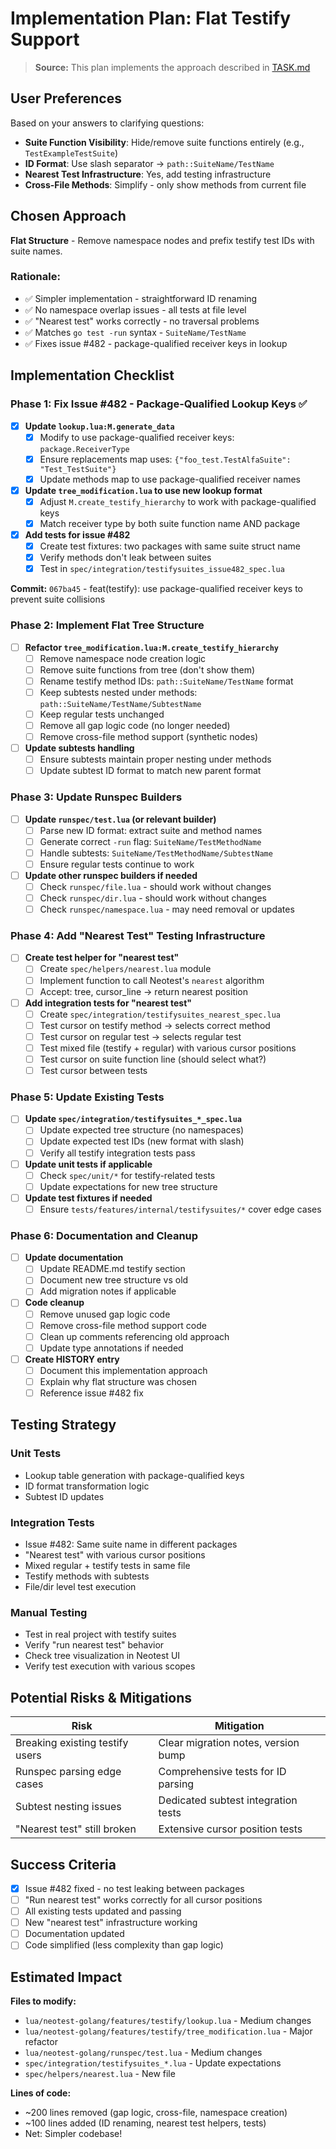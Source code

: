 # Implementation Plan: Flat Testify Support

> **Source:** This plan implements the approach described in [TASK.md](./TASK.md)

## User Preferences

Based on your answers to clarifying questions:

- **Suite Function Visibility**: Hide/remove suite functions entirely (e.g., `TestExampleTestSuite`)
- **ID Format**: Use slash separator → `path::SuiteName/TestName`
- **Nearest Test Infrastructure**: Yes, add testing infrastructure
- **Cross-File Methods**: Simplify - only show methods from current file

## Chosen Approach

**Flat Structure** - Remove namespace nodes and prefix testify test IDs with suite names.

### Rationale:
- ✅ Simpler implementation - straightforward ID renaming
- ✅ No namespace overlap issues - all tests at file level
- ✅ "Nearest test" works correctly - no traversal problems
- ✅ Matches `go test -run` syntax - `SuiteName/TestName`
- ✅ Fixes issue #482 - package-qualified receiver keys in lookup

## Implementation Checklist

### Phase 1: Fix Issue #482 - Package-Qualified Lookup Keys ✅

- [x] **Update `lookup.lua:M.generate_data`**
  - [x] Modify to use package-qualified receiver keys: `package.ReceiverType`
  - [x] Ensure replacements map uses: `{"foo_test.TestAlfaSuite": "Test_TestSuite"}`
  - [x] Update methods map to use package-qualified receiver names

- [x] **Update `tree_modification.lua` to use new lookup format**
  - [x] Adjust `M.create_testify_hierarchy` to work with package-qualified keys
  - [x] Match receiver type by both suite function name AND package

- [x] **Add tests for issue #482**
  - [x] Create test fixtures: two packages with same suite struct name
  - [x] Verify methods don't leak between suites
  - [x] Test in `spec/integration/testifysuites_issue482_spec.lua`

**Commit:** `067ba45` - feat(testify): use package-qualified receiver keys to prevent suite collisions

### Phase 2: Implement Flat Tree Structure

- [ ] **Refactor `tree_modification.lua:M.create_testify_hierarchy`**
  - [ ] Remove namespace node creation logic
  - [ ] Remove suite functions from tree (don't show them)
  - [ ] Rename testify method IDs: `path::SuiteName/TestName` format
  - [ ] Keep subtests nested under methods: `path::SuiteName/TestName/SubtestName`
  - [ ] Keep regular tests unchanged
  - [ ] Remove all gap logic code (no longer needed)
  - [ ] Remove cross-file method support (synthetic nodes)

- [ ] **Update subtests handling**
  - [ ] Ensure subtests maintain proper nesting under methods
  - [ ] Update subtest ID format to match new parent format

### Phase 3: Update Runspec Builders

- [ ] **Update `runspec/test.lua` (or relevant builder)**
  - [ ] Parse new ID format: extract suite and method names
  - [ ] Generate correct `-run` flag: `SuiteName/TestMethodName`
  - [ ] Handle subtests: `SuiteName/TestMethodName/SubtestName`
  - [ ] Ensure regular tests continue to work

- [ ] **Update other runspec builders if needed**
  - [ ] Check `runspec/file.lua` - should work without changes
  - [ ] Check `runspec/dir.lua` - should work without changes
  - [ ] Check `runspec/namespace.lua` - may need removal or updates

### Phase 4: Add "Nearest Test" Testing Infrastructure

- [ ] **Create test helper for "nearest test"**
  - [ ] Create `spec/helpers/nearest.lua` module
  - [ ] Implement function to call Neotest's `nearest` algorithm
  - [ ] Accept: tree, cursor_line → return nearest position

- [ ] **Add integration tests for "nearest test"**
  - [ ] Create `spec/integration/testifysuites_nearest_spec.lua`
  - [ ] Test cursor on testify method → selects correct method
  - [ ] Test cursor on regular test → selects regular test
  - [ ] Test mixed file (testify + regular) with various cursor positions
  - [ ] Test cursor on suite function line (should select what?)
  - [ ] Test cursor between tests

### Phase 5: Update Existing Tests

- [ ] **Update `spec/integration/testifysuites_*_spec.lua`**
  - [ ] Update expected tree structure (no namespaces)
  - [ ] Update expected test IDs (new format with slash)
  - [ ] Verify all testify integration tests pass

- [ ] **Update unit tests if applicable**
  - [ ] Check `spec/unit/*` for testify-related tests
  - [ ] Update expectations for new tree structure

- [ ] **Update test fixtures if needed**
  - [ ] Ensure `tests/features/internal/testifysuites/*` cover edge cases

### Phase 6: Documentation and Cleanup

- [ ] **Update documentation**
  - [ ] Update README.md testify section
  - [ ] Document new tree structure vs old
  - [ ] Add migration notes if applicable

- [ ] **Code cleanup**
  - [ ] Remove unused gap logic code
  - [ ] Remove cross-file method support code
  - [ ] Clean up comments referencing old approach
  - [ ] Update type annotations if needed

- [ ] **Create HISTORY entry**
  - [ ] Document this implementation approach
  - [ ] Explain why flat structure was chosen
  - [ ] Reference issue #482 fix

## Testing Strategy

### Unit Tests
- Lookup table generation with package-qualified keys
- ID format transformation logic
- Subtest ID updates

### Integration Tests
- Issue #482: Same suite name in different packages
- "Nearest test" with various cursor positions
- Mixed regular + testify tests in same file
- Testify methods with subtests
- File/dir level test execution

### Manual Testing
- Test in real project with testify suites
- Verify "run nearest test" behavior
- Check tree visualization in Neotest UI
- Verify test execution with various scopes

## Potential Risks & Mitigations

| Risk | Mitigation |
|------|------------|
| Breaking existing testify users | Clear migration notes, version bump |
| Runspec parsing edge cases | Comprehensive tests for ID parsing |
| Subtest nesting issues | Dedicated subtest integration tests |
| "Nearest test" still broken | Extensive cursor position tests |

## Success Criteria

- [x] Issue #482 fixed - no test leaking between packages
- [ ] "Run nearest test" works correctly for all cursor positions
- [ ] All existing tests updated and passing
- [ ] New "nearest test" infrastructure working
- [ ] Documentation updated
- [ ] Code simplified (less complexity than gap logic)

## Estimated Impact

**Files to modify:**
- `lua/neotest-golang/features/testify/lookup.lua` - Medium changes
- `lua/neotest-golang/features/testify/tree_modification.lua` - Major refactor
- `lua/neotest-golang/runspec/test.lua` - Medium changes
- `spec/integration/testifysuites_*.lua` - Update expectations
- `spec/helpers/nearest.lua` - New file

**Lines of code:**
- ~200 lines removed (gap logic, cross-file, namespace creation)
- ~100 lines added (ID renaming, nearest test helpers, tests)
- Net: Simpler codebase!
